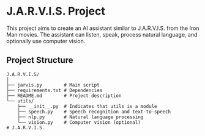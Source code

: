 # J.A.R.V.I.S. Project

This project aims to create an AI assistant similar to J.A.R.V.I.S. from the Iron Man movies. The assistant can listen, speak, process natural language, and optionally use computer vision.

## Project Structure

```plaintext
J.A.R.V.I.S/
│
├── jarvis.py        # Main script
├── requirements.txt # Dependencies
├── README.md        # Project description
└── utils/
    ├── __init__.py  # Indicates that utils is a module
    ├── speech.py    # Speech recognition and text-to-speech
    ├── nlp.py       # Natural language processing
    └── vision.py    # Computer vision (optional)
# J.A.R.V.I.S.
